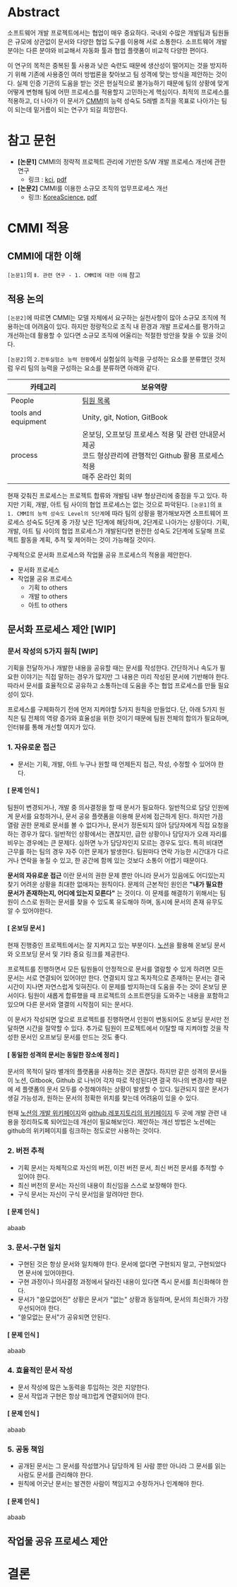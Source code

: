 # Abstract
소프트웨어 개발 프로젝트에서는 협업이 매우 중요하다.
국내외 수많은 개발팀과 팀원들은 규모에 상관없이 문서와 다양한 협업 도구를 이용해 서로 소통한다.
소프트웨어 개발 분야는 다른 분야와 비교해서 자동화 툴과 협업 플랫폼이 비교적 다양한 편이다.

이 연구의 목적은 중복된 툴 사용과 낮은 숙련도 때문에 생산성이 떨어지는 것을 방지하기 위해 기존에 사용중인 여러 방법론을 찾아보고 팀 성격에 맞는 방식을 제안하는 것이다.
실제 인증 기관의 도움을 받는 것은 현실적으로 불가능하기 때문에 팀의 상황에 맞게 어떻게 변형해 팀에 어떤 프로세스를 적용할지 고민하는게 핵심이다.
최적의 프로세스를 적용하고, 더 나아가 이 문서가 [CMMI](https://ko.wikipedia.org/wiki/능력_성숙도_통합_모델)의 능력 성숙도 5레벨 조직을 목표로 나아가는 팀이 되는데 밑거름이 되는 연구가 되길 희망한다.

# 참고 문헌
- __[논문1]__ CMMI의 정략적 프로젝트 관리에 기반한 S/W 개발 프로세스 개선에 관한 연구
    - 링크 : [kci](https://www.kci.go.kr/kciportal/ci/sereArticleSearch/ciSereArtiView.kci?sereArticleSearchBean.artiId=ART002355908), [pdf](https://scienceon.kisti.re.kr/commons/util/originalView.do?cn=JAKO201820540193934&dbt=JAKO&koi=KISTI1.1003%2FJNL.JAKO201820540193934)
- __[논문2]__ CMMI를 이용한 소규모 조직의 업무프로세스 개선
    - 링크: [KoreaScience](https://www.koreascience.or.kr/article/CFKO200527465789825.page), [pdf](https://www.koreascience.or.kr/article/CFKO200527465789825.pdf)

# CMMI 적용
## CMMI에 대한 이해
`[논문1]`의 `Ⅱ. 관련 연구 - 1. CMMI에 대한 이해` 참고 

## 적용 논의
`[논문2]`에 따르면 CMMI는 모델 자체에서 요구하는 실천사항이 많아 소규모 조직에 적용하는데 어려움이 있다.
하지만 정량적으로 조직 내 환경과 개발 프로세스를 평가하고 개선하는데 활용할 수 있다면 소규모 조직에 어울리는 적절한 방안을 찾을 수 있을 것이다.

`[논문2]`의 `2.전투실험소 능력 현황`에서 실험실의 능력을 구성하는 요소를 분류했던 것처럼 우리 팀의 능력을 구성하는 요소를 분류하면 아래와 같다.

|카테고리|보유역량|
|-|-|
|People|[팀원 목록](https://www.notion.so/ryu93notion/13a1fe69ab34802684e2d5b680839751)|
|tools and equipment|Unity, git, Notion, GitBook|
|process|온보딩, 오프보딩 프로세스 적용 및 관련 안내문서 제공</br>코드 형상관리에 관행적인 Github 활용 프로세스 적용</br>매주 온라인 회의|

현재 갖춰진 프로세스는 프로젝트 합류와 개발팀 내부 형상관리에 중점을 두고 있다.
하지만 기획, 개발, 아트 팀 사이의 협업 프로세스는 없는 것으로 파악된다.
`[논문1]`의 `표 1. CMMI의 능력 성숙도 Level의 5단계`에 따라 팀의 상황을 평가해보자면 소프트웨어 프로세스 성숙도 5단계 중 가장 낮은 1단계에 해당하며, 2단계로 나아가는 상황이다.
기획, 개발, 아트 팀 사이의 협업 프로세스가 개발된다면 완전한 성숙도 2단계에 도달해 프로젝트 활동을 계획, 추적 및 제어하는 것이 가능해질 것이다.

구체적으로 문서화 프로세스와 작업물 공유 프로세스의 적용을 제안한다.
- 문서화 프로세스
- 작업물 공유 프로세스
    - 기획 to others
    - 개발 to others
    - 아트 to others

## 문서화 프로세스 제안 [WIP]
### 문서 작성의 5가지 원칙 [WIP]
기획을 전달하거나 개발한 내용을 공유할 때는 문서를 작성한다.
간단하거나 속도가 필요한 이야기는 직접 말하는 경우가 많지만 그 내용은 미리 작성된 문서에 기반해야 한다.
따라서 문서를 효율적으로 공유하고 소통하는데 도움을 주는 협업 프로세스를 만들 필요성이 있다.

프로세스를 구체화하기 전에 먼저 지켜야할 5가지 원칙을 만들었다.
단, 아래 5가지 원칙은 팀 전체의 역량 증가와 효율성을 위한 것이기 때문에 팀원 전체의 합의가 필요하며, 인터뷰를 통해 개선할 여지가 있다.

### 1. 자유로운 접근
- 문서는 기획, 개발, 아트 누구나 원할 때 언제든지 접근, 작성, 수정할 수 있어야 한다.

#### [ 문제 인식 ]
팀원이 변경되거나, 개발 중 의사결정을 할 때 문서가 필요하다.
일반적으로 담당 인원에게 문서를 요청하거나, 문서 공유 플랫폼을 이용해 문서에 접근하게 된다.
하지만 가끔 열람 권한 문제로 문서를 볼 수 없다거나, 문서가 정돈되지 않아 담당자에게 직접 요청을 하는 경우가 많다.
일반적인 상황에서는 괜찮지만, 급한 상황이나 담당자가 오래 자리를 비우는 경우에는 큰 문제다.
심하면 누가 담당자인지 모르는 경우도 있다.
특히 비대면 근무를 하는 팀의 경우 자주 이런 문제가 발생한다.
팀원마다 연락 가능한 시간대가 다르거나 연락을 놓칠 수 있고, 한 공간에 함께 있는 것보다 소통이 어렵기 때문이다.

__문서의 자유로운 접근__ 이란 문서의 권한 문제 뿐만 아니라 문서가 있음에도 어디있는지 찾기 어려운 상황을 최대한 없애자는 원칙이다.
문제의 근본적인 원인은 __"내가 필요한 문서가 존재하는지, 어디에 있는지 모른다"__ 는 것이다.
이 문제를 해결하기 위해서는 팀원이 스스로 원하는 문서를 찾을 수 있도록 유도해야 하며, 동시에 문서의 존재 유무도 알 수 있어야한다.

#### [ 온보딩 문서 ]

현재 진행중인 프로젝트에서는 잘 지켜지고 있는 부분이다. [노션](https://www.notion.so/ryu93notion/Project-TTC-13a1fe69ab34807f90d2c28ca14873bc)을 활용해 온보딩 문서와 오프보딩 문서 및 기타 중요 링크를 제공한다.

프로젝트를 진행하면서 모든 팀원들이 안정적으로 문서를 열람할 수 있게 하려면 모든 문서는 서로 연결되어 있어야만 한다.
연결되지 않고 독자적으로 존재하는 문서는 결국 시간이 지나면 자연스럽게 잊혀진다.
이 문제를 방지하는데 도움을 주는 것이 온보딩 문서이다. 
팀원이 새롭게 합류했을 때 프로젝트의 소프트랜딩을 도와주는 내용을 포함하고 있으며 다른 문서와 열결의 시작점이 되는 문서다.

이 문서가 작성되면 앞으로 프로젝트를 진행하면서 인원이 변동되어도 온보딩 문서만 전달하면 시간을 절약할 수 있다.
추가로 팀원이 프로젝트에서 이탈할 때 지켜야할 것을 작성한 문서인 오프보딩 문서를 만드는 것도 좋다.

#### [ 동일한 성격의 문서는 동일한 장소에 정리 ]
문서의 목적이 달라 별개의 플랫폼을 사용하는 것은 괜찮다.
하지만 같은 성격의 문서들이 노션, Gitbook, Github 로 나뉘어 각자 따로 작성된다면 결국 하나의 변경사항 때문에 세 플랫폼의 문서 모두를 수정해야하는 상황이 발생할 수 있다.
일관되지 않은 문서가 생길 가능성과, 원하는 문서의 정확한 위치를 찾는데 어려움이 있을 수 있다.

현재 [노션의 개발 위키페이지](https://www.notion.so/ryu93notion/13a1fe69ab3480beb51cfa44acaadbc8?pvs=25)와 [github 레포지토리의 위키페이지](https://github.com/Ten-Thousand-Copies/TTC-client/wiki/Git-convention) 두 곳에 개발 관련 내용을 정리하도록 되어있는데 개선이 필요해보인다.
제안하는 개선 방법은 노션에는 github의 위키페이지를 링크하는 정도로만 사용하는 것이다.

### 2. 버전 추적
- 기획 문서는 자체적으로 자신의 버전, 이전 버전 문서, 최신 버전 문서를 추적할 수 있어야 한다.
- 최신 버전의 문서는 자신의 내용이 최신임을 스스로 보장해야 한다.
- 구식 문서는 자신이 구식 문서임을 알려야만 한다.

#### [ 문제 인식 ]
abaab

### 3. 문서-구현 일치
- 구현된 것은 항상 문서와 일치해야 한다. 문서에 없다면 구현되지 말고, 구현되었다면 문서에 있어야한다.
- 구현 과정이나 의사결정 과정에서 달라진 내용이 있다면 즉시 문서를 최신화해야 한다.
- 문서가 "쓸모없어진" 상황은 문서가 "없는" 상황과 동일하며, 문서의 최신화가 가장 우선되어야 한다.
- "쓸모없는 문서"가 공유되면 안된다.

#### [ 문제 인식 ]
abaab


### 4. 효율적인 문서 작성
- 문서 작성에 많은 노동력을 투입하는 것은 지양한다.
- 문서 작업과 구현은 항상 매끄럽게 연결되어야 한다.

#### [ 문제 인식 ]
abaab

### 5. 공동 책임
- 공개된 문서는 그 문서를 작성했거나 담당하게 된 사람 뿐만 아니라 그 문서를 읽는 사람도 문서를 관리해야 한다.
- 원칙에 어긋난 문서는 발견한 사람이 책임지고 수정하거나 인계해야 한다.

#### [ 문제 인식 ]
abaab

## 작업물 공유 프로세스 제안

# 결론